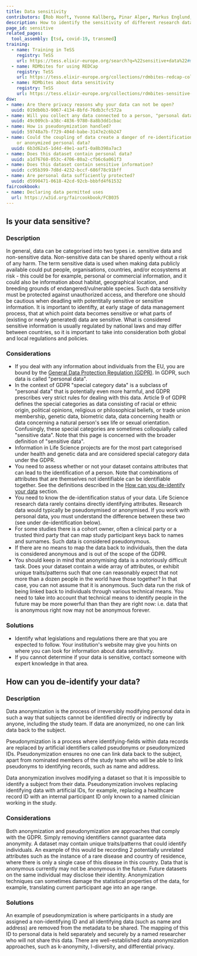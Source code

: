 ```yaml
---
title: Data sensitivity
contributors: [Rob Hooft, Yvonne Kallberg, Pinar Alper, Markus Englund, Thanasis Vergoulis, Robert Andrews, Nazeefa Fatima]
description: How to identify the sensitivity of different research data types
page_id: sensitive
related_pages: 
  tool_assembly: [tsd, covid-19, transmed]
training:
  - name: Training in TeSS
    registry: TeSS
    url: https://tess.elixir-europe.org/search?q=%22sensitive+data%22#materials
  - name: RDMbites for using REDCap
    registry: TeSS
    url: https://tess.elixir-europe.org/collections/rdmbites-redcap-collection
  - name: RDMbites about data sensitivity
    registry: TeSS
    url: https://tess.elixir-europe.org/collections/rdmbites-sensitive-data-collection
dsw:
- name: Are there privacy reasons why your data can not be open?
  uuid: 019db0b3-9067-4134-8bfd-76db3cfc572a
- name: Will you collect any data connected to a person, "personal data"?
  uuid: 49c009cb-a38c-4836-9780-8a8b3dd1cbac
- name: How is pseudonymization handled?
  uuid: 59748a7b-f729-404d-babe-3147e2c6b247
- name: Could the coupling of data create a danger of re-identification of pseudo-
    or anonymized personal data?
  uuid: 6b3d62a5-1d4d-49e1-aaf1-0a8b398a7ac3
- name: Does this dataset contain personal data?
  uuid: a1d76760-053c-4706-80a2-cfb6c6a061f3
- name: Does this dataset contain sensitive information?
  uuid: cc95b399-7d8d-4232-bccf-686f78c91bff
- name: Are personal data sufficiently protected?
  uuid: d5990471-0618-42cd-92cb-bbbfd4f61532
faircookbook:
- name: Declaring data permitted uses
  url: https://w3id.org/faircookbook/FCB035
---
```


## Is your data sensitive?

### Description

In general, data can be categorised into two types i.e. sensitive data and non-sensitive data. Non-sensitive data can be shared openly without a risk of any harm. The term sensitive data is used when making data publicly available could put people, organisations, countries, and/or ecosystems at risk - this could be for example, personal or commercial information, and it could also be information about habitat, geographical location, and breeding grounds of endangered/vulnerable species. Such data sensitivity must be protected against unauthorized access, and therefore one should be cautious when deadling with potentitally sensitive or sensitive information. It is important to identifty, at early stage of data management process, that at which point data becomes sensitive or what parts of (existing or newly generated) data are sensitive. What is considered sensitive information is usually regulated by national laws and may differ between countries, so it is important to take into consideration both global and local regulations and policies.


### Considerations

* If you deal with any information about individuals from the EU, you are bound by the [General Data Protection Regulation (GDPR)](https://gdpr.eu/what-is-gdpr/). In GDPR, such data is called "personal data".
* In the context of GDPR "special category data" is a subclass of "personal data" that is potentially even more harmful, and GDPR prescribes very strict rules for dealing with this data. Article 9 of GDPR defines the special categories as data consisting of racial or ethnic origin, political opinions, religious or philosophical beliefs, or trade union membership, genetic data, biometric data, data concerning health or data concerning a natural person's sex life or sexual orientation. Confusingly, these special categories are sometimes colloquially called "sensitive data". Note that this page is concerned with the broader definition of "sensitive data".
* Information in Life Science projects are for the most part categorised under health and genetic data and are considered special category data under the GDPR.
* You need to assess whether or not your dataset contains attributes that can lead to the identification of a person. Note that combinations of attributes that are themselves not identifiable can be identifiable together. See the definitions described in the [How can you de-identify your data](#how-can-you-de-identify-your-data) section.
* You need to know the de-identification status of your data. Life Science research data rarely contains directly identifying attributes. Research data would typically be pseudonymised or anonymised. If you work with personal data, you must understand the difference between these two (see under de-identification below).
* For some studies there is a cohort owner, often a clinical party or a trusted third party that can map study participant keys back to names and surnames. Such data is considered pseudonymous.
* If there are no means to map the data back to individuals, then the data is considered anonymous and is out of the scope of the GDPR.
* You should keep in mind that anonymising data is a notoriously difficult task. Does your dataset contain a wide array of attributes, or exhibit unique traits/patterns such that one can reasonably expect that not more than a dozen people in the world have those together? In that case, you can not assume that it is anonymous. Such data run the risk of being linked back to individuals through various technical means. You need to take into account that technical means to identify people in the future may be more powerful than than they are right now: i.e. data that is anonymous right now may not be anonymous forever.


### Solutions

* Identify what legislations and regulations there are that you are expected to follow. Your institution's website may give you hints on where you can look for information about data sensitivity.
* If you cannot determine if your data is sensitive, contact someone with expert knowledge in that area.


## How can you de-identify your data?

### Description

Data anonymization is the process of irreversibly modifying personal data in such a way that subjects cannot be identified directly or indirectly by anyone, including the study team. If data are anonymized, no one can link data back to the subject.

Pseudonymization is a process where identifying-fields within data records are replaced by artificial identifiers called pseudonyms or pseudonymized IDs. Pseudonymization ensures no one can link data back to the subject, apart from nominated members of the study team who will be able to link pseudonyms to identifying records, such as name and address.

Data anonymization involves modifying a dataset so that it is impossible to identify a subject from their data. Pseudonymization involves replacing identifying data with artificial IDs, for example, replacing a healthcare record ID with an internal participant ID only known to a named clinician working in the study.

### Considerations

Both anonymization and pseudonymization are approaches that comply with the GDPR.
Simply removing identifiers cannot guarantee data anonymity. A dataset may contain unique traits/patterns that could identify individuals. An example of this would be recording 2 potentially unrelated attributes such as the instance of a rare disease and country of residence, where there is only a single case of this disease in this country.
Data that is anonymous currently may not be anonymous in the future. Future datasets on the same individual may disclose their identity.
Anonymization techniques can sometimes damage the statistical properties of the data, for example, translating current participant age into an age range.

### Solutions

An example of pseudonymization is where participants in a study are assigned a non-identifying ID and all identifying data (such as name and address) are removed from the metadata to be shared. The mapping of this ID to personal data is held separately and securely by a named researcher who will not share this data.
There are well-established data anonymization approaches, such as k-anonymity, l-diversity, and differential privacy.

